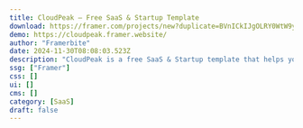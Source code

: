 ```yaml
---
title: CloudPeak — Free SaaS & Startup Template
download: https://framer.com/projects/new?duplicate=BVnICkIJgOLRY0WtW9yy&via=framerbite&duplicateType=siteTemplate
demo: https://cloudpeak.framer.website/
author: "Framerbite"
date: 2024-11-30T08:08:03.523Z
description: "CloudPeak is a free SaaS & Startup template that helps you build a modern website within days, not weeks. With its modern and trendy design, providing an easy solution to showcase your SaaS business in a modern and engaging way."
ssg: ["Framer"]
css: []
ui: []
cms: []
category: [SaaS]
draft: false
---
```

